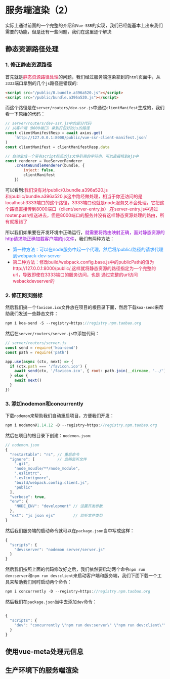 # 服务端渲染（2）

实际上通过前面的一个完整的介绍和`Vue-SSR`的实现，我们已经能基本上出来我们需要的功能，但是还有一些问题，我们在这里逐个解决

## 静态资源路径处理
### 1. 修正静态资源路径
首先就是<font color=#DD1144>静态资源路径处理</font>的问题，我们经过服务端渲染拿到的`html`页面中，从`3333`端口拿到的几个`js`路径是错误的:
```html
<script src="/public/0.bundle.a396a520.js"></script>
<script src="/public/bundle.a396a520.js"></script>
```
而这个路径是在`server/routers/dev-ssr.js`中通过`clientManifest`生成的，我们看一下原始的代码：
```javascript
// server/routers/dev-ssr.js中的部分代码
// 从客户端（8000端口）拿到打包好的js的路径
const clientManifestResp = await axios.get(
	`http://127.0.0.1:8000/public/vue-ssr-client-manifest.json`
)
const clientManifest = clientManifestResp.data

// 自动生成一个带有script标签的js文件引用的字符串，可以直接填到ejs中
const renderer = VueServerRenderer
	.createBundleRenderer(bundle, {
		inject: false,
		clientManifest
	})
```
可以看到:<font color=#DD1144>我们没有对/public/0.bundle.a396a520.js和/public/bundle.a396a520.js这中路经做处理，相当于你还访问的是localhost:3333端口的这个路径，3333端口也就是node服务又不会处理，它把这个路径直接传到8000端口（client/server-entry.js）,在server-entry.js中通过router.push推送进去，但是8000端口的服务并没有这样静态资源处理的路由，所有就报错了</font>

所以我们如果要在开发环境中正确运行，<font color=#9400D3>就需要将路由映射正确，面对静态资源的http请求能正确加载客户端的js文件</font>，我们有两种方法：
+ <font color=#1E90FF>第一种方法：可以在node服务中起一个代理，然后将/public/路径的请求代理到webpack-dev-server</font>
+ <font color=#DD1144>第二种方法：修改build/webpack.config.base.js中的publicPath的值为http://127.0.0.1:8000/public/,这样就将静态资源的路径指定为一个完整的url，导致即使在3333端口的服务访问，也是 通过完整的url访问webackdevserver的</font>


### 2. 修正网页图标
然后我们搞一个`favicon.ico`文件放在项目的根目录下面，然后下载`koa-send`来帮助我们发送一些静态文件：
```javascript
npm i koa-send -S --registry=https://registry.npm.taobao.org
```
然后在`server/routers/server.js`中添加代码：
```javascript
// server/routers/server.js
const send = require('koa-send')
const path = require('path')

app.use(async (ctx, next) => {
  if (ctx.path === '/favicon.ico') {
    await send(ctx, '/favicon.ico', { root: path.join(__dirname, '../') })
  } else {
    await next()
  }
})
```

### 3. 添加nodemon和concurrently
下载`nodemon`来帮助我们自动重启项目，方便我们开发：
```javascript
npm i nodemon@1.14.12 -D --registry=https://registry.npm.taobao.org
```
然后在项目的根目录下创建：`nodemon.json`:
```javascript
// nodemon.json
{
  "restartable": "rs", // 重启命令
  "ignore": [          // 忽略监听文件
    ".git",
    "node_moudle/**/node_module",
    ".eslintrc",
    ".eslintignore",
    "build/webpack.config.client.js",
    "public"
  ],
  "verbose": true,
  "env": {
    "NODE_ENV": "development" // 设置开发参数
  },
  "ext": "js json ejs"        // 监听文件类型
}
```
然后我们服务端的启动命令就可以在`package.json`当中写成这样：
```javascript
{
  "scripts": {
    "dev:server": "nodemon server/server.js"
  }
}
```
然后我们按照上面的代码修改好之后，我们依然要启动两个命令`npm run dev:server`和`npm run dev:client`来启动客户端和服务端，我们下面下载一个工具来帮助我们同时启动两个命令：
```javascript
npm i concurrently -D --registry=https://registry.npm.taobao.org
```
然后我们在`package.json`当中去添加`dev`命令：
```javascript

{
  "scripts": {
    "dev": "concurrently \"npm run dev:server\" \"npm run dev:client\""
  }
}
```

## 使用vue-meta处理元信息

## 生产环境下的服务端渲染
